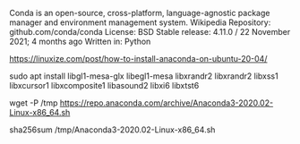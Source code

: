 Conda is an open-source, cross-platform, language-agnostic package manager and environment management system. Wikipedia
Repository: github.com/conda/conda
License: BSD
Stable release: 4.11.0 / 22 November 2021; 4 months ago
Written in: Python


https://linuxize.com/post/how-to-install-anaconda-on-ubuntu-20-04/

sudo apt install libgl1-mesa-glx libegl1-mesa libxrandr2 libxrandr2 libxss1 libxcursor1 libxcomposite1 libasound2 libxi6 libxtst6

wget -P /tmp https://repo.anaconda.com/archive/Anaconda3-2020.02-Linux-x86_64.sh

sha256sum /tmp/Anaconda3-2020.02-Linux-x86_64.sh